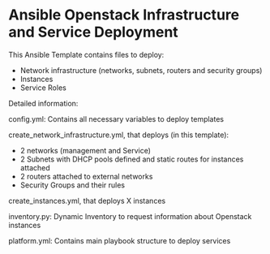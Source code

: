 # Ansible Openstack Infrastructure and Service Deployment

This Ansible Template contains files to deploy:

- Network infrastructure (networks, subnets, routers and security groups)
- Instances 
- Service Roles

Detailed information:

config.yml: Contains all necessary variables to deploy templates

create_network_infrastructure.yml, that deploys (in this template):

- 2 networks (management and Service)
- 2 Subnets with DHCP pools defined and static routes for instances attached
- 2 routers attached to external networks
- Security Groups and their rules

create_instances.yml, that deploys X instances

inventory.py: Dynamic Inventory to request information about Openstack instances

platform.yml: Contains main playbook structure to deploy services